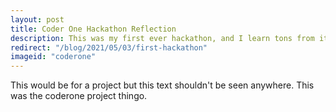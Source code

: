 ```yaml
---
layout: post
title: Coder One Hackathon Reflection
description: This was my first ever hackathon, and I learn tons from it!
redirect: "/blog/2021/05/03/first-hackathon"
imageid: "coderone"
---
```

This would be for a project but this text shouldn't be seen anywhere. This was the coderone project thingo.